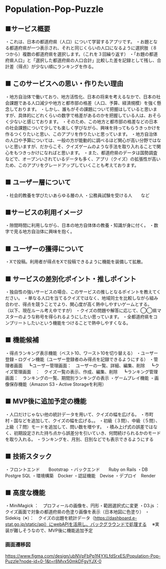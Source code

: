 # Population-Pop-Puzzle

## ■サービス概要
・これは、日本の都道府県（人口）について学習するアプリです。
・お題となる都道府県が一つ表示され、それと同じくらいの人口になるように選択肢（８つから）複数の都道府県を選択します。（これを３回繰り返す）
・「お題の都道府県人口」と「選択した都道府県の人口合計」比較した差を記録として残し、合計差（得点）が少ない順にランキングを作る。

## ■ このサービスへの思い・作りたい理由
・地方自治体で働いており、地方活性化、日本の将来を考えるなかで、日本の社会課題である人口減少や地方と都市部の格差（人口、予算、経済規模）を強く懸念しております。
・しかし、誰もがその課題について把握はしていると思いますが、具体的にどれくらいの数字で格差があるのかを把握している人は、おそらく少ないと感じております。
・そのため、この地方と都市部の格差などの日本の社会課題について少しでも楽しく学びながら、興味を持ってもらうきっかけを作るつくりたいと思い、このアプリを作りたいと思っています。
・地方自治体の人口や予算については、一般の方が能動的に調べるほど関心が高い分野ではないと思いますが、だからこそ、クイズゲームのような手法を取り入れることで関心をもつきっかけになればと思います。
・また、都道府県のデータは国勢調査などで、オープンいされているデータも多く、アプリ（クイズ）の拡張性が高いため、このアプリをグレードアップしていくことも考えております。

## ■ ユーザー層について
・社会的教養を学びたいあらゆる層の人
・公務員試験を受ける人　　など

## ■サービスの利用イメージ
・隙間時間に利用しながら、日本の地方自体体の教養・知識が身に付く。
・数字で見る地方自治体に興味を抱く。

## ■ ユーザーの獲得について
・Xで投稿。利用者が得点をXで投稿できるように機能を装備して拡散。

## ■ サービスの差別化ポイント・推しポイント
・独自性の強いサービスの場合、このサービスの推しとなるポイントを教えてください。
・単なる人口を当てるクイズではなく、地域同士を比較しながら組み合わせ、得点を競うことでより、関心度が高く熱中しやすいゲームとする。
（以下、現在ルール考え中ですが）
・クイズの問題や解答に応じて、◯◯県マスターのような称号を得られるようにしたい思っています。
・全都道府県をコンプリートしたいという機能をつけることで熱中しやすくなる。

## ■ 機能候補
・得点ランキング表示機能（ベスト10、ワースト10を切り替える）
・ユーザー登録・ログイン機能（ユーザー登録者のみ得点を記録できるようにする）
・管理者画面
　┗ユーザー管理画面：　ユーザーの一覧、詳細、編集、削除
　┗クイズ管理画面　：　クイズ一覧の表示、作成、編集、削除
　┗ランキング管理画面：　ランキングの一覧、期間別ランキングの表示
・ゲームプレイ機能
・画像保存機能（Amazon S3・Active Storageを利用）

## ■ MVP後に追加予定の機能
・人口だけじゃない他の統計データを用いて、クイズの幅を広げる。
・市町村・国などを追加して、クイズの幅を広げる。。
・初級（３問）、中級（５問）、上級（７問）モードを追加して、問い数を増やす。
・積み上げ式の誤差ではなく、初期設定された持ち点から誤差分を引いていき、何問続けられるかのモードを取り入れる。
・ランキングを、月別、日別などでも表示できるようにする

## ■ 技術スタック
・フロントエンド　　Bootstrap
・バックエンド　　Ruby on Rails
・DB Postgre SQL
・環境構築　Docker
・認証機能　Devise
・デプロイ　Render

## ■ 高度な機能
・MiniMagick ：　プロフィールの画像を、円形・範囲選択式に変更
・D3.js      ：　クイズ画面で対象の都道府県の色塗り画像を表示（日本地図に色塗り）
・Sidekiq（※）：　クイズの出題を統計データ（https://dashboard.e-stat.go.jp/static/api）にwebAPIを活用し、バックグラウンドで処理する
　※実装が難しそうなので、MVP後に機能追加予定

### 画面遷移図
https://www.figma.com/design/ubNVpFbPp1f4YXLfdSrxES/Population-Pop-Puzzle?node-id=0-1&t=r8Mvx50mkDFgyYJX-0

